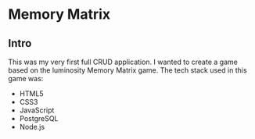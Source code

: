 # Memory Matrix



## Intro

This was my very first full CRUD application. I wanted to create a game based on the luminosity Memory Matrix game. The tech stack used in this game was:

- HTML5
- CSS3
- JavaScript
- PostgreSQL
- Node.js

